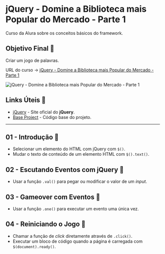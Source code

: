 # jQuery - Domine a Biblioteca mais Popular do Mercado - Parte 1

Curso da Alura sobre os conceitos básicos do framework.

## Objetivo Final &#x1F3AF;

Criar um jogo de palavras.

URL do curso -> [jQuery - Domine a Biblioteca mais Popular do Mercado - Parte 1](https://cursos.alura.com.br/course/jquery-a-biblioteca-do-mercado)

![jQuery - Domine a Biblioteca mais Popular do Mercado - Parte 1](https://www.alura.com.br/assets/api/share/curso-jquery-a-biblioteca-do-mercado.png)

## Links Úteis &#x1F517;
* [jQuery](https://jquery.com/) - Site oficial do **jQuery**.
* [Base Project](https://s3.amazonaws.com/caelum-online-public/jquery-alura-typer/stages/alura-typer-inicial.zip) - Código base do projeto.

***

## 01 - Introdução &#x1F516;
* Selecionar um elemento do HTML com jQuery com `$()`.
* Mudar o texto de conteúdo de um elemento HTML com `$().text()`.

## 02 - Escutando Eventos com jQuery &#x1F516;
* Usar a função `.val()` para pegar ou modificar o valor de um *input*.

## 03 - Gameover com Eventos &#x1F516;
* Usar a função `.one()` para executar um evento uma única vez.

## 04 - Reiniciando o Jogo &#x1F516;
* Chamar a função de *click* diretamente através de `.click()`.
* Executar um bloco de código quando a página é carregada com `$(document).ready()`.